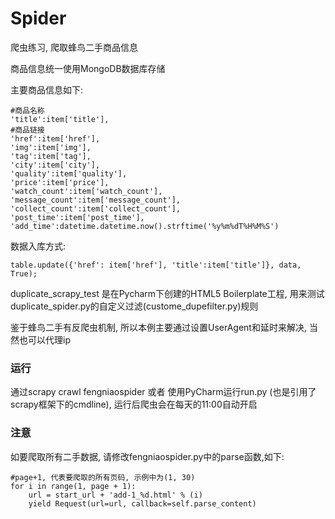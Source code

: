 # Spider
爬虫练习, 爬取蜂鸟二手商品信息

商品信息统一使用MongoDB数据库存储

主要商品信息如下:
```
#商品名称
'title':item['title'],
#商品链接
'href':item['href'],
'img':item['img'],
'tag':item['tag'],
'city':item['city'],
'quality':item['quality'],
'price':item['price'],
'watch_count':item['watch_count'],
'message_count':item['message_count'],
'collect_count':item['collect_count'],
'post_time':item['post_time'],
'add_time':datetime.datetime.now().strftime('%y%m%dT%H%M%S')
```
数据入库方式:
```
table.update({'href': item['href'], 'title':item['title']}, data, True);
```

duplicate_scrapy_test 是在Pycharm下创建的HTML5 Boilerplate工程, 用来测试duplicate_spider.py的自定义过滤(custome_dupefilter.py)规则

鉴于蜂鸟二手有反爬虫机制, 所以本例主要通过设置UserAgent和延时来解决, 当然也可以代理ip

### 运行
通过scrapy crawl fengniaospider 或者 使用PyCharm运行run.py (也是引用了scrapy框架下的cmdline), 运行后爬虫会在每天的11:00自动开启

### 注意
如要爬取所有二手数据, 请修改fengniaospider.py中的parse函数,如下:
```
#page+1, 代表要爬取的所有页码, 示例中为(1, 30)
for i in range(1, page + 1):
    url = start_url + 'add-1_%d.html' % (i)
    yield Request(url=url, callback=self.parse_content)
```
